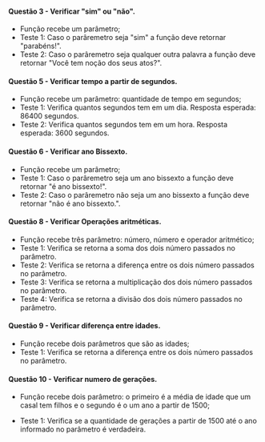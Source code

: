 #### Questão 3 - Verificar "sim" ou "não".

- Função recebe um parâmetro;
- Teste 1: Caso o parâremetro seja "sim" a função deve retornar "parabéns!".
- Teste 2: Caso o parâremetro seja qualquer outra palavra a função deve retornar "Você tem noção dos seus atos?".

#### Questão 5 - Verificar tempo a partir de segundos.

- Função recebe um parâmetro: quantidade de tempo em segundos;
- Teste 1: Verifica quantos segundos tem em um dia. Resposta esperada: 86400 segundos.
- Teste 2: Verifica quantos segundos tem em um hora. Resposta esperada: 3600 segundos.

#### Questão 6 - Verificar ano Bissexto.

- Função recebe um parâmetro;
- Teste 1: Caso o parâremetro seja um ano bissexto a função deve retornar "é ano bissexto!".
- Teste 2: Caso o parâremetro não seja um ano bissexto a função deve retornar "não é ano bissexto.".

#### Questão 8 - Verificar Operações aritméticas.

- Função recebe três parâmetro: número, número e operador aritmético;
- Teste 1: Verifica se retorna a soma dos dois número passados no parâmetro.
- Teste 2: Verifica se retorna a diferença entre os dois número passados no parâmetro.
- Teste 3: Verifica se retorna a multiplicação dos dois número passados no parâmetro.
- Teste 4: Verifica se retorna a divisão dos dois número passados no parâmetro.

#### Questão 9 - Verificar diferença entre idades.

- Função recebe dois parâmetros que são as idades;
- Teste 1: Verifica se retorna a diferença entre os dois número passados no parâmetro.

#### Questão 10 - Verificar numero de gerações.

- Função recebe dois parâmetro: o primeiro é a média de idade que um casal tem filhos e o segundo é o um ano a partir de 1500;

- Teste 1: Verifica se a quantidade de gerações a partir de 1500 até o ano informado no parâmetro é verdadeira.